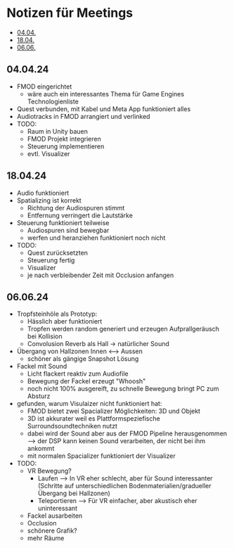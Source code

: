 # Notizen für Meetings

- [04.04.](#040424)
- [18.04.](#180424)
- [06.06.](#060624)
  
## 04.04.24

- FMOD eingerichtet
  - wäre auch ein interessantes Thema für Game Engines Technologienliste
- Quest verbunden, mit Kabel und Meta App funktioniert alles
- Audiotracks in FMOD arrangiert und verlinked
- TODO:
  - Raum in Unity bauen
  - FMOD Projekt integrieren
  - Steuerung implementieren
  - evtl. Visualizer

## 18.04.24

- Audio funktioniert
- Spatializing ist korrekt
  - Richtung der Audiospuren stimmt
  - Entfernung verringert die Lautstärke
- Steuerung funktioniert teilweise
  - Audiospuren sind bewegbar
  - werfen und heranziehen funktioniert noch nicht
- TODO:
  - Quest zurücksetzten 
  - Steuerung fertig
  - Visualizer
  - je nach verbleibender Zeit mit Occlusion anfangen

## 06.06.24

- Tropfsteinhöle als Prototyp:
  - Hässlich aber funktioniert
  - Tropfen werden random generiert und erzeugen Aufprallgeräusch bei Kollision
  - Convolusion Reverb als Hall -> natürlicher Sound
- Übergang von Hallzonen Innen <--> Aussen
  - schöner als gängige Snapshot Lösung
- Fackel mit Sound
  - Licht flackert reaktiv zum Audiofile
  - Bewegung der Fackel erzeugt "Whoosh"
  - noch nicht 100% ausgereift, zu schnelle Bewegung bringt PC zum Absturz
- gefunden, warum Visulaizer nicht funktioniert hat:
  - FMOD bietet zwei Spacializer Möglichkeiten: 3D und Objekt
  - 3D ist akkurater weil es Plattformspeziefische Surroundsoundtechniken nutzt
  - dabei wird der Sound aber aus der FMOD Pipeline herausgenommen
    --> der DSP kann keinen Sound verarbeiten, der nicht bei ihm ankommt
  - mit normalen Spacializer funktioniert der Visualizer
- TODO:
  - VR Bewegung?
    - Laufen --> In VR eher schlecht, aber für Sound interessanter (Schritte auf unterschiedlichen Bodenmaterialien/gradueller Übergang bei Hallzonen)
    - Teleportieren --> Für VR einfacher, aber akustisch eher uninteressant
  - Fackel ausarbeiten
  - Occlusion
  - schönere Grafik?
  - mehr Räume
